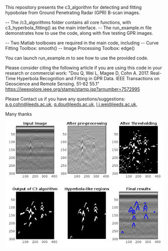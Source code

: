 This repository presents the c3_algorithm for detecting and fitting hypobolae from Ground Penetrating Radar (GPR) B-scan images.


-- The /c3_algorithms folder contains all core functions, with c3_hyperbola_fitting() as the main interface. 
-- The run_example.m file demonstrates how to use the code, along with five testing GPR images.

-- Two Matlab toolboxes are required in the main code, including 
-- Curve Fitting Toolbox: smooth() 
-- Image Processing Toolbox: edge()

You can launch run_example.m to see how to use the provided code.

Please consider citing the following article if you are using this code in your research or commercial work: 
"Dou Q, Wei L, Magee D, Cohn A. 2017. Real-Time Hyperbola Recognition and Fitting in GPR Data. IEEE Transactions on Geoscience and Remote Sensing. 51-62 55.1"
https://ieeexplore.ieee.org/stamp/stamp.jsp?arnumber=7572995

Please Contact us if you have any questions/suggestions: 
a.g.cohn@leeds.ac.uk, q.dou@leeds.ac.uk, l.j.wei@leeds.ac.uk,

Many thanks

   ![alt text](https://github.com/lweileeds/hyperbola_recognition/blob/main/example.png?raw=true)
